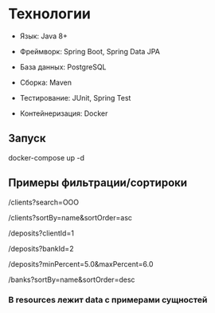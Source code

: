 # Технологии

- Язык: Java 8+

- Фреймворк: Spring Boot, Spring Data JPA

- База данных: PostgreSQL

- Сборка: Maven

- Тестирование: JUnit, Spring Test

- Контейнеризация: Docker

## Запуск

docker-compose up -d

## Примеры фильтрации/сортироки

/clients?search=ООО

/clients?sortBy=name&sortOrder=asc

/deposits?clientId=1

/deposits?bankId=2

/deposits?minPercent=5.0&maxPercent=6.0

/banks?sortBy=name&sortOrder=desc


### В resources лежит data с примерами сущностей
